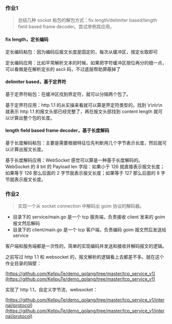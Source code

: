 ### 作业1

> 总结几种 socket 粘包的解包方式：fix length/delimiter based/length field based frame decoder。尝试举例其应用。

#### fix length，定长编码

定长编码粘包：因为编码后报文长度是固定的，每次从缓冲区，按定长取即可

定长编码应用：比如平常解析文本的时候，如果把字符缓冲区按位再分的细一点，可以看做是在解析定长的 ascii 码，不过底层帮助屏蔽掉了

#### delimiter based，基于定界符

基于定界符粘包：在缓冲区找到界定符，就可以分隔两个包了。

基于定界符应用：http 1.1 的从实操来看就可以算是界定符类型的。找到 \r\n\r\n 就表示 http 1.1 的报文头部已经完整了，再在报文头部找到 content length 就可以计算出整个包的长度。

#### length field based frame decoder，基于长度解码

基于长度解码粘包：主要是需要根据特征位先判断用几个字节表示长度，然后就可以计算出报文长度。

基于长度解码应用：WebSocket 感觉可以算是一种基于长度解码的。WebSocket 的 8 bit 的 Payload len 字段：如果小于 126 就直接表示报文长度；如果等于 126 那么后面的 2 字节就表示报文长度；如果等于 127 那么后面的 8 字节就表示报文长度。

### 作业2

> 实现一个从 socket connection 中解码出 goim 协议的解码器。

- 目录下的 service/main.go 是一个 tcp 服务端，负责接收 client 发来的 goim 报文然后解码
- 目录下的 client/main.go 是一个 tcp 客户端，负责编码 goim 报文然后发送给 service

客户端和服务端都是一次性的，简单的实现编码并发送和接收并解码报文的逻辑。

之前写过 http 1.1 和 websocket 的，报文解析的逻辑看上去都差不多。就在这个作业目录的隔壁：

[https://github.com/KelipuTe/demo_golang/tree/master/tcp_service_v1](https://github.com/KelipuTe/demo_golang/tree/master/tcp_service_v1)

实现了 http 1.1，自定义字节流，websocket：

[https://github.com/KelipuTe/demo_golang/tree/master/tcp_service_v1/internal/protocol](https://github.com/KelipuTe/demo_golang/tree/master/tcp_service_v1/internal/protocol)